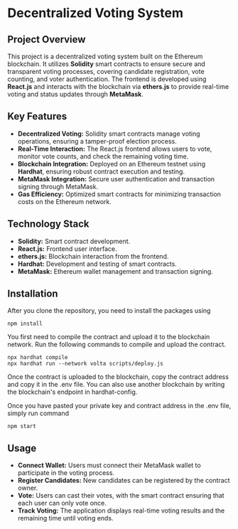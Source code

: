 # Decentralized Voting System

## Project Overview
This project is a decentralized voting system built on the Ethereum blockchain. It utilizes **Solidity** smart contracts to ensure secure and transparent voting processes, covering candidate registration, vote counting, and voter authentication. The frontend is developed using **React.js** and interacts with the blockchain via **ethers.js** to provide real-time voting and status updates through **MetaMask**.

## Key Features
- **Decentralized Voting:** Solidity smart contracts manage voting operations, ensuring a tamper-proof election process.
- **Real-Time Interaction:** The React.js frontend allows users to vote, monitor vote counts, and check the remaining voting time.
- **Blockchain Integration:** Deployed on an Ethereum testnet using **Hardhat**, ensuring robust contract execution and testing.
- **MetaMask Integration:** Secure user authentication and transaction signing through MetaMask.
- **Gas Efficiency:** Optimized smart contracts for minimizing transaction costs on the Ethereum network.

## Technology Stack
- **Solidity:** Smart contract development.
- **React.js:** Frontend user interface.
- **ethers.js:** Blockchain interaction from the frontend.
- **Hardhat:** Development and testing of smart contracts.
- **MetaMask:** Ethereum wallet management and transaction signing.

## Installation

After you clone the repository, you need to install the packages using

```shell
npm install
```

You first need to compile the contract and upload it to the blockchain network. Run the following commands to compile and upload the contract.

```shell
npx hardhat compile
npx hardhat run --network volta scripts/deploy.js
```

Once the contract is uploaded to the blockchain, copy the contract address and copy it in the .env file. You can also use another blockchain by writing the blockchain's endpoint in hardhat-config.

Once you have pasted your private key and contract address in the .env file, simply run command

```shell
npm start
```

## Usage

- **Connect Wallet:** Users must connect their MetaMask wallet to participate in the voting process.
- **Register Candidates:** New candidates can be registered by the contract owner.
- **Vote:** Users can cast their votes, with the smart contract ensuring that each user can only vote once.
- **Track Voting:** The application displays real-time voting results and the remaining time until voting ends.
